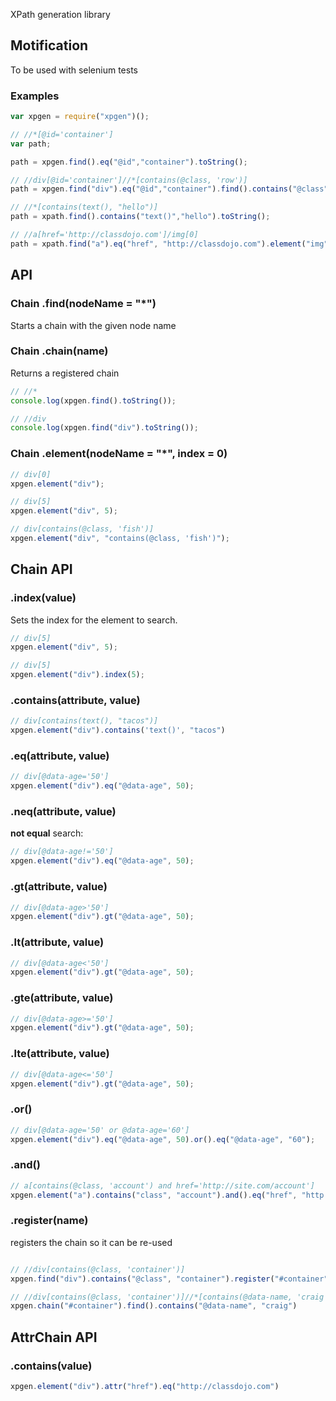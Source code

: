 XPath generation library

## Motification

To be used with selenium tests

### Examples

```javascript
var xpgen = require("xpgen")();

// //*[@id='container']
var path;

path = xpgen.find().eq("@id","container").toString(); 

// //div[@id='container']//*[contains(@class, 'row')]
path = xpgen.find("div").eq("@id","container").find().contains("@class", "row").toString();

// //*[contains(text(), "hello")] 
path = xpath.find().contains("text()","hello").toString(); 

// //a[href='http://classdojo.com']/img[0]
path = xpath.find("a").eq("href", "http://classdojo.com").element("img").toString(); 
```

## API

### Chain .find(nodeName = "*")

Starts a chain with the given node name


### Chain .chain(name)

Returns a registered chain

```javascript
// //*
console.log(xpgen.find().toString()); 

// //div
console.log(xpgen.find("div").toString()); 
```

### Chain .element(nodeName = "*", index = 0)

```javascript
// div[0]
xpgen.element("div"); 

// div[5]
xpgen.element("div", 5); 

// div[contains(@class, 'fish')]
xpgen.element("div", "contains(@class, 'fish')"); 
```

## Chain API

### .index(value)

Sets the index for the element to search. 

```javascript
// div[5]
xpgen.element("div", 5); 

// div[5] 
xpgen.element("div").index(5); 
```

### .contains(attribute, value)

```javascript
// div[contains(text(), "tacos")]
xpgen.element("div").contains('text()', "tacos") 
```

### .eq(attribute, value)

```javascript
// div[@data-age='50']
xpgen.element("div").eq("@data-age", 50); 
```

### .neq(attribute, value)

**not equal** search:

```javascript
// div[@data-age!='50']
xpgen.element("div").eq("@data-age", 50); 
```

### .gt(attribute, value)

```javascript
// div[@data-age>'50']
xpgen.element("div").gt("@data-age", 50); 
```

### .lt(attribute, value)

```javascript
// div[@data-age<'50']
xpgen.element("div").gt("@data-age", 50); 
```

### .gte(attribute, value)

```javascript
// div[@data-age>='50']
xpgen.element("div").gt("@data-age", 50); 
```

### .lte(attribute, value)

```javascript
// div[@data-age<='50']
xpgen.element("div").gt("@data-age", 50); 
```

### .or()


```javascript
// div[@data-age='50' or @data-age='60']
xpgen.element("div").eq("@data-age", 50).or().eq("@data-age", "60"); 
```

### .and()

```javascript
// a[contains(@class, 'account') and href='http://site.com/account']
xpgen.element("a").contains("class", "account").and().eq("href", "http://site.com/account"); 
```

### .register(name)

registers the chain so it can be re-used

```javascript

// //div[contains(@class, 'container')]
xpgen.find("div").contains("@class", "container").register("#container")

// //div[contains(@class, 'container')]//*[contains(@data-name, 'craig')]
xpgen.chain("#container").find().contains("@data-name", "craig")
```


## AttrChain API

### .contains(value)

```javascript
xpgen.element("div").attr("href").eq("http://classdojo.com")
```

